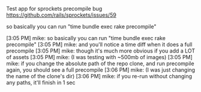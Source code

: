 Test app for sprockets precompile bug https://github.com/rails/sprockets/issues/59

 so basically you can run "time bundle exec rake precompile"

[3:05 PM] mike: so basically you can run "time bundle exec rake precompile"
[3:05 PM] mike: and you'll notice a time diff when it does a full precompile
[3:05 PM] mike: though it's much more obvious if you add a LOT of assets
[3:05 PM] mike: (I was testing with ~500mb of images)
[3:05 PM] mike: if you change the absolute path of the repo clone, and run precompile again, you should see a full precompile
[3:06 PM] mike: (I was just changing the name of the clone's dir)
[3:06 PM] mike: if you re-run without changing any paths, it'll finish in 1 sec
